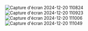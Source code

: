![Capture d'écran 2024-12-20 110824](https://github.com/user-attachments/assets/726c26d0-c9ca-465c-be72-e8f3000a014d)
![Capture d'écran 2024-12-20 110923](https://github.com/user-attachments/assets/9290ef5a-c8c3-4000-a85e-878a2712ce59)
![Capture d'écran 2024-12-20 111006](https://github.com/user-attachments/assets/9c004ca3-cb11-4821-ab70-20e82cb8c488)
![Capture d'écran 2024-12-20 111049](https://github.com/user-attachments/assets/096e119a-97f9-410d-9916-1e5438814b83)

